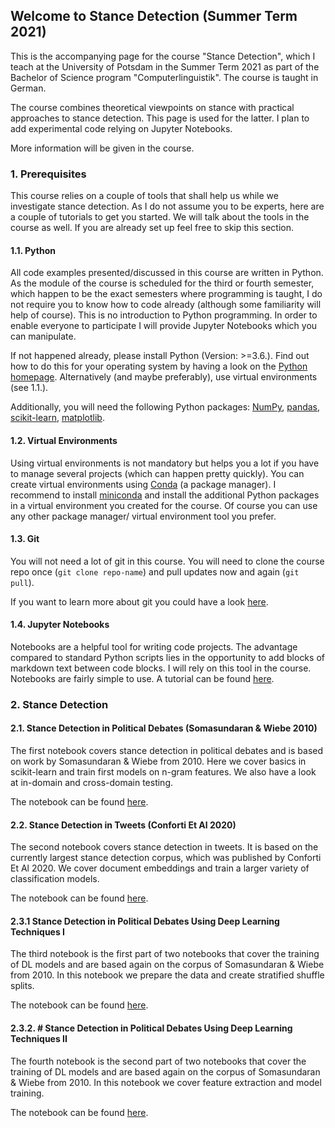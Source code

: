 ## Welcome to Stance Detection (Summer Term 2021)

This is the accompanying page for the course "Stance Detection", which I teach at the University of Potsdam in the Summer Term 2021 as part of the Bachelor of Science program "Computerlinguistik". The course is taught in German.  

The course combines theoretical viewpoints on stance with practical approaches to stance detection. This page is used for the latter. I plan to add experimental code relying on Jupyter Notebooks. 

More information will be given in the course.

### 1. Prerequisites

This course relies on a couple of tools that shall help us while we investigate stance detection. As I do not assume you to be experts, here are a couple of tutorials to get you started. We will talk about the tools in the course as well. If you are already set up feel free to skip this section. 

#### 1.1. Python

All code examples presented/discussed in this course are written in Python. As the module of the course is scheduled for the third or fourth semester, which happen to be the exact semesters where programming is taught, I do not require you to know how to code already (although some familiarity will help of course). This is no introduction to Python programming. In order to enable everyone to participate I will provide Jupyter Notebooks which you can manipulate. 

If not happened already, please install Python (Version: >=3.6.). Find out how to do this for your operating system by having a look on the [Python homepage](https://www.python.org/). Alternatively (and maybe preferably), use virtual environments (see 1.1.).

Additionally, you will need the following Python packages: [NumPy](https://numpy.org/), [pandas](https://pandas.pydata.org/), [scikit-learn](https://scikit-learn.org/stable/), [matplotlib](https://matplotlib.org/). 

#### 1.2. Virtual Environments 

Using virtual environments is not mandatory but helps you a lot if you have to manage several projects (which can happen pretty quickly). You can create virtual environments using [Conda](https://docs.conda.io/en/latest/) (a package manager). I recommend to install [miniconda](https://docs.conda.io/en/latest/miniconda.html) and install the additional Python packages in a virtual environment you created for the course. Of course you can use any other package manager/ virtual environment tool you prefer.  

#### 1.3. Git 

You will not need a lot of git in this course. You will need to clone the course repo once (`git clone repo-name`) and pull updates now and again (`git pull`). 

If you want to learn more about git you could have a look [here](https://learngitbranching.js.org/).

#### 1.4. Jupyter Notebooks

Notebooks are a helpful tool for writing code projects. The advantage compared to standard Python scripts lies in the opportunity to add blocks of markdown text between code blocks. I will rely on this tool in the course. Notebooks are fairly simple to use. A tutorial can be found [here](https://www.dataquest.io/blog/jupyter-notebook-tutorial/).

### 2. Stance Detection 

#### 2.1. Stance Detection in Political Debates (Somasundaran & Wiebe 2010)

The first notebook covers stance detection in political debates and is based on work by 
Somasundaran & Wiebe from 2010. Here we cover basics in scikit-learn and train first
models on n-gram features. We also have a look at in-domain and cross-domain testing.

The notebook can be found [here](https://github.com/RobinSchaefer/stance-detection-st2021/blob/gh-pages/notebooks/SomasundaranWiebe2010_PoliticalDebates.ipynb).

#### 2.2. Stance Detection in Tweets (Conforti Et Al 2020)

The second notebook covers stance detection in tweets. It is based on the currently largest
stance detection corpus, which was published by Conforti Et Al 2020. We cover document embeddings and train a larger variety of classification models. 

The notebook can be found [here](https://github.com/RobinSchaefer/stance-detection-st2021/blob/gh-pages/notebooks/ConfortiEtAl2020_WillTheyWontThey.ipynb).

#### 2.3.1 Stance Detection in Political Debates Using Deep Learning Techniques I

The third notebook is the first part of two notebooks that cover the training of DL models and are based again on the corpus of Somasundaran & Wiebe from 2010. In this notebook we prepare the data and create stratified shuffle splits.

The notebook can be found [here](https://github.com/RobinSchaefer/stance-detection-st2021/blob/gh-pages/notebooks/DL_Classifier_Training_SomasundaranWiebe2010_Part_1.ipynb).

#### 2.3.2. # Stance Detection in Political Debates Using Deep Learning Techniques II

The fourth notebook is the second part of two notebooks that cover the training of DL models
and are based again on the corpus of Somasundaran & Wiebe from 2010. In this notebook we cover
feature extraction and model training. 

The notebook can be found [here](https://github.com/RobinSchaefer/stance-detection-st2021/blob/gh-pages/notebooks/DL_Classifier_Training_SomasundaranWiebe2010_Part_2.ipynb).


